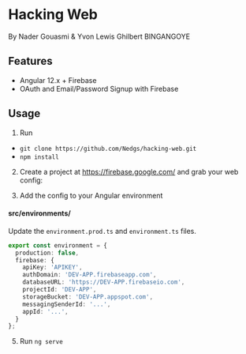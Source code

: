 # Hacking Web

By Nader Gouasmi & Yvon Lewis Ghilbert BINGANGOYE 


## Features

- Angular 12.x + Firebase
- OAuth and Email/Password Signup with Firebase

## Usage

1.  Run

- `git clone https://github.com/Nedgs/hacking-web.git`
- `npm install`

2.  Create a project at https://firebase.google.com/ and grab your web config:


3.  Add the config to your Angular environment

#### src/environments/

Update the `environment.prod.ts` and `environment.ts` files. 

```typescript
export const environment = {
  production: false,
  firebase: {
    apiKey: 'APIKEY',
    authDomain: 'DEV-APP.firebaseapp.com',
    databaseURL: 'https://DEV-APP.firebaseio.com',
    projectId: 'DEV-APP',
    storageBucket: 'DEV-APP.appspot.com',
    messagingSenderId: '...',
    appId: '...',
  }
};
```


5.  Run `ng serve`
